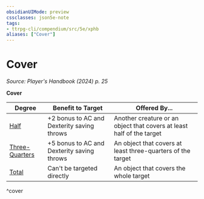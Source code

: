```yaml
---
obsidianUIMode: preview
cssclasses: json5e-note
tags:
- ttrpg-cli/compendium/src/5e/xphb
aliases: ["Cover"]
---
```

# Cover
*Source: Player's Handbook (2024) p. 25* 

**Cover**

| Degree | Benefit to Target | Offered By... |
|--------|-------------------|---------------|
| [Half](Misc%20Files/CLI/rules/variant-rules/cover-xphb.md) | +2 bonus to AC and Dexterity saving throws | Another creature or an object that covers at least half of the target |
| [Three-Quarters](Misc%20Files/CLI/rules/variant-rules/cover-xphb.md) | +5 bonus to AC and Dexterity saving throws | An object that covers at least three-quarters of the target |
| [Total](Misc%20Files/CLI/rules/variant-rules/cover-xphb.md) | Can't be targeted directly | An object that covers the whole target |
^cover